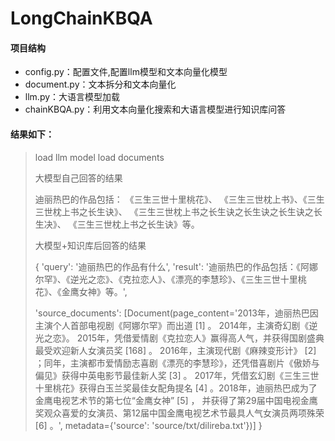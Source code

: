 # LongChainKBQA

#### 项目结构
+ config.py：配置文件,配置llm模型和文本向量化模型
+ document.py：文本拆分和文本向量化
+ llm.py：大语言模型加载
+ chainKBQA.py：利用文本向量化搜索和大语言模型进行知识库问答


#### 结果如下：
> load llm model 
> load documents
> 
> 大模型自己回答的结果
> 
> 迪丽热巴的作品包括：
> 《三生三世十里桃花》、
> 《三生三世枕上书》、《三生三世枕上书之长生诀》、
> 《三生三世枕上书之长生诀之长生诀之长生诀之长生决》、
> 《三生三世枕上书之长生诀》等。
> 
> 大模型+知识库后回答的结果
> 
> {
> 	 'query': '迪丽热巴的作品有什么',
> 	 'result': '迪丽热巴的作品包括：《阿娜尔罕》、《逆光之恋》、《克拉恋人》、《漂亮的李慧珍》、《三生三世十里桃花》、《金鹰女神》等。', 
>  
>  
> 	'source_documents': [Document(page_content='2013年，迪丽热巴因主演个人首部电视剧《阿娜尔罕》而出道 [1] 。
> 	2014年，主演奇幻剧《逆光之恋》。
> 	2015年，凭借爱情剧《克拉恋人》赢得高人气，并获得国剧盛典最受欢迎新人女演员奖 [168] 。
> 	2016年，主演现代剧《麻辣变形计》 [2] ；同年，主演都市爱情励志喜剧《漂亮的李慧珍》，还凭借喜剧片《傲娇与偏见》获得中英电影节最佳新人奖 [3] 。
> 	2017年，凭借玄幻剧《三生三世十里桃花》获得白玉兰奖最佳女配角提名 [4] 。2018年，迪丽热巴成为了金鹰电视艺术节的第七位“金鹰女神” [5] ，
> 	并获得了第29届中国电视金鹰奖观众喜爱的女演员、第12届中国金鹰电视艺术节最具人气女演员两项殊荣 [6] 。', metadata={'source': 'source/txt/dilireba.txt'})]
> }
